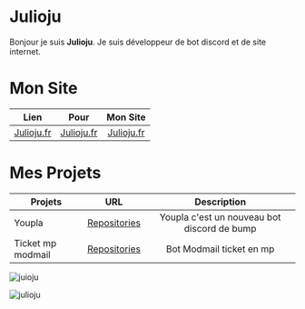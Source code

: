 # Julioju
Bonjour je suis **Julioju**.
Je suis développeur de bot discord et de site internet.


# Mon Site
|Lien      | Pour           | Mon Site |
| ------------- |:-------------:|:--------------:|
| [Julioju.fr](https://julioju.fr)  |  [Julioju.fr](https://julioju.fr)  |  [Julioju.fr](https://julioju.fr)  |

# Mes Projets
| Projets        | URL           | Description |
| ------------- |:-------------:|:--------------:|
| Youpla      | [Repositories](https://github.com/Julioju1015/YouPla/) | Youpla c'est un nouveau bot discord de bump |
| Ticket mp modmail      | [Repositories](https://github.com/Julioju1015/Modmail-ticket-mp-system) | Bot Modmail ticket en mp |

![juioju](https://github-readme-stats.vercel.app/api?username=julioju1015&show_icons=true&theme=tokyonight&hide=["issues"])

![julioju](https://github-readme-stats.vercel.app/api/top-langs?username=julioju&show_icons=true&theme=tokyonight&layout=compact)
